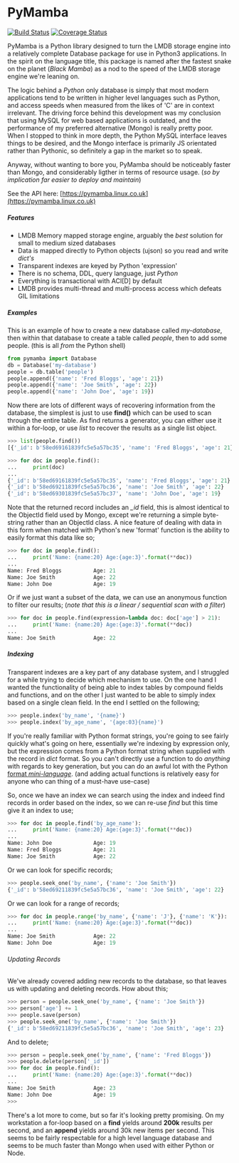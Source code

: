 # PyMamba

[![Build Status](https://travis-ci.org/oddjobz/pymamba.svg?branch=master&v=16)](https://travis-ci.org/oddjobz/pymamba)
[![Coverage Status](https://coveralls.io/repos/github/oddjobz/pymamba/badge.svg?branch=master&v=16)](https://coveralls.io/github/oddjobz/pymamba?branch=master)

PyMamba is a Python library designed to turn the LMDB storage engine into a relatively 
complete Database package for use in Python3 applications. In the spirit on the 
language title, this package is named after the fastest snake on the planet 
(*Black Mamba*) as a nod to the speed of the LMDB storage engine we're leaning on.

The logic behind a *Python* only database is simply that most modern applications 
tend to be written in higher level languages such as Python, and access speeds when 
measured from the likes of 'C' are in context irrelevant. The driving force behind 
this development was my conclusion that using MySQL for web based applications is 
outdated, and the performance of my preferred alternative (Mongo) is really pretty 
poor. When I stopped to think in more depth, the Python MySQL interface leaves things 
to be desired, and the Mongo interface is primarily JS orientated rather than Pythonic,
so definitely a gap in the market so to speak.

Anyway, without wanting to bore you, PyMamba should be noticeably faster than Mongo, 
and considerably ligther in terms of resource usage. (*so by implication far easier 
to deploy and maintain*)

See the API here: [https://pymamba.linux.co.uk](https://pymamba.linux.co.uk)

##### Features

* LMDB Memory mapped storage engine, arguably the *best* solution for small to medium sized databases
* Data is mapped directly to Python objects (ujson) so you read and write *dict's*
* Transparent indexes are keyed by Python 'expression'
* There is no schema, DDL, query language, just *Python*
* Everything is transactional with ACI[D] by default
* LMDB provides multi-thread and multi-process access which defeats GIL limitations

##### Examples

This is an example of how to create a new database called *my-database*, then within 
that database to create a table called *people*, then to add some people. 
(this is all *from* the Python shell)

```python
from pymamba import Database
db = Database('my-database')
people = db.table('people')
people.append({'name': 'Fred Bloggs', 'age': 21})
people.append({'name': 'Joe Smith', 'age': 22})
people.append({'name': 'John Doe', 'age': 19})
```
Now there are lots of different ways of recovering information from the database, 
the simplest is just to use **find()** which can be used to scan through the entire 
table. As find returns a generator, you can either use it within a for-loop, or use 
*list* to recover the results as a single list object.

```python
>>> list(people.find())
[{'_id': b'58ed69161839fc5e5a57bc35', 'name': 'Fred Bloggs', 'age': 21}, {'_id': b'58ed69211839fc5e5a57bc36', 'name': 'Joe Smith', 'age': 22}, {'_id': b'58ed69301839fc5e5a57bc37', 'name': 'John Doe', 'age': 19}]

>>> for doc in people.find():
...     print(doc)
... 
{'_id': b'58ed69161839fc5e5a57bc35', 'name': 'Fred Bloggs', 'age': 21}
{'_id': b'58ed69211839fc5e5a57bc36', 'name': 'Joe Smith', 'age': 22}
{'_id': b'58ed69301839fc5e5a57bc37', 'name': 'John Doe', 'age': 19}

```
Note that the returned record includes an *_id* field, this is almost identical to 
the ObjectId field used by Mongo, except we're returning a simple byte-string rather 
than an ObjectId class. A nice feature of dealing with data in this form when matched 
with Python's new 'format' function is the ability to easily format this data like so;

```python
>>> for doc in people.find():
...     print('Name: {name:20} Age:{age:3}'.format(**doc))
... 
Name: Fred Bloggs          Age: 21
Name: Joe Smith            Age: 22
Name: John Doe             Age: 19
```
Or if we just want a subset of the data, we can use an anonymous function to filter our results;
(*note that this is a linear / sequential scan with a filter*)
```python
>>> for doc in people.find(expression=lambda doc: doc['age'] > 21):
...     print('Name: {name:20} Age:{age:3}'.format(**doc))
... 
Name: Joe Smith            Age: 22

```


##### Indexing
Transparent indexes are a key part of any database system, and I struggled for a 
while trying to decide which mechanism to use. On the one hand I wanted the 
functionality of being able to index tables by compound fields and functions, and on 
the other I just wanted to be able to simply index based on a single clean field. 
In the end I settled on the following;

```python
>>> people.index('by_name', '{name}')
>>> people.index('by_age_name', '{age:03}{name}')
```
If you're really familiar with Python format strings, you're going to see fairly 
quickly what's going on here, essentially we're indexing by expression only, but 
the expression comes from a Python format string when supplied with the record in 
*dict* format. So you can't directly use a function to do *anything* with regards 
to key generation, but you can do an awful lot with the 
Python [format *mini-language*](https://docs.python.org/3.4/library/string.html#formatspec). 
(and adding actual functions is relatively easy for anyone who can thing of a must-have use-case)

So, once we have an index we can search using the index and indeed find records in 
order based on the index, so we can re-use *find* but this time give it an index to use;
```python
>>> for doc in people.find('by_age_name'):
...     print('Name: {name:20} Age:{age:3}'.format(**doc))
... 
Name: John Doe             Age: 19
Name: Fred Bloggs          Age: 21
Name: Joe Smith            Age: 22
```
Or we can look for specific records;
```python
>>> people.seek_one('by_name', {'name': 'Joe Smith'})
{'_id': b'58ed69211839fc5e5a57bc36', 'name': 'Joe Smith', 'age': 22}
```
Or we can look for a range of records;
```python
>>> for doc in people.range('by_name', {'name': 'J'}, {'name': 'K'}):
...     print('Name: {name:20} Age:{age:3}'.format(**doc))
... 
Name: Joe Smith            Age: 22
Name: John Doe             Age: 19
```
###### Updating Records
We've already covered adding new records to the database, so that leaves us with
updating and deleting records. How about this;
```python
>>> person = people.seek_one('by_name', {'name': 'Joe Smith'})
>>> person['age'] += 1
>>> people.save(person)
>>> people.seek_one('by_name', {'name': 'Joe Smith'})
{'_id': b'58ed69211839fc5e5a57bc36', 'name': 'Joe Smith', 'age': 23}
```
And to delete;
```python
>>> person = people.seek_one('by_name', {'name': 'Fred Bloggs'})
>>> people.delete(person['_id'])
>>> for doc in people.find():
...     print('Name: {name:20} Age:{age:3}'.format(**doc))
... 
Name: Joe Smith            Age: 23
Name: John Doe             Age: 19
>>> 
```
There's a lot more to come, but so far it's looking pretty promising.
On my workstation a for-loop based on a **find** yields around **200k** results per second, and an **append** yields around 30k new items per second. This seems to be fairly respectable for a high level language database and seems to be much faster than Mongo when used with either Python or Node.
